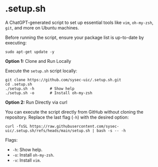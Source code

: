 # .setup.sh
A ChatGPT-generated script to set up essential tools like `vim`, `oh-my-zsh`, `git`, and more on Ubuntu machines.

Before running the script, ensure your package list is up-to-date by executing:
```
sudo apt-get update -y
```

**Option 1:** Clone and Run Locally

Execute the `setup.sh` script locally:
```
git clone https://github.com/sysec-uic/.setup.sh.git
cd .setup.sh
./setup.sh -h       # Show help
./setup.sh -o       # Install oh-my-zsh
```

**Option 2:** Run Directly via curl

You can execute the script directly from GitHub without cloning the repository. Replace the last flag (`-h`) with the desired option:
```
curl -fsSL https://raw.githubusercontent.com/sysec-uic/.setup.sh/refs/heads/main/setup.sh | bash -s -- -h
```
Flags:
-	`-h`: Show help.
-	`-o`: Install `oh-my-zsh`.
-	`-v`: Install `vim`.
